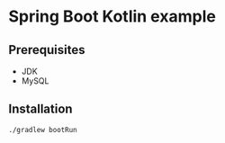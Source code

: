 # Spring Boot Kotlin example

## Prerequisites
* JDK
* MySQL

## Installation
```bash
./gradlew bootRun
```
